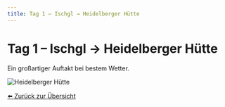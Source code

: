 ```yaml
---
title: Tag 1 – Ischgl → Heidelberger Hütte
---
```


# Tag 1 – Ischgl → Heidelberger Hütte
Ein großartiger Auftakt bei bestem Wetter.

![Heidelberger Hütte](bilder/heidelberger.jpg)

[⬅️ Zurück zur Übersicht](index.md)
